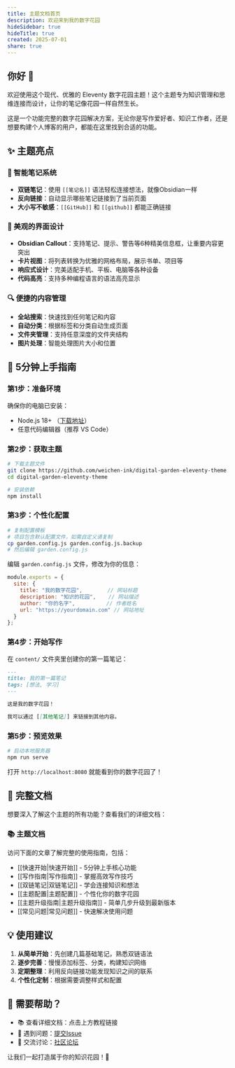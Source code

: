 ```yaml
---
title: 主题文档首页
description: 欢迎来到我的数字花园
hideSidebar: true
hideTitle: true
created: 2025-07-01
share: true
---
```

## 你好 👏

欢迎使用这个现代、优雅的 Eleventy 数字花园主题！这个主题专为知识管理和思维连接而设计，让你的笔记像花园一样自然生长。

这是一个功能完整的数字花园解决方案，无论你是写作爱好者、知识工作者，还是想要构建个人博客的用户，都能在这里找到合适的功能。

## ✨ 主题亮点

### 🧠 智能笔记系统
- **双链笔记**：使用 `[[笔记名]]` 语法轻松连接想法，就像Obsidian一样
- **反向链接**：自动显示哪些笔记链接到了当前页面
- **大小写不敏感**：`[[GitHub]]` 和 `[[github]]` 都能正确链接

### 🎨 美观的界面设计
- **Obsidian Callout**：支持笔记、提示、警告等6种精美信息框，让重要内容更突出
- **卡片视图**：将列表转换为优雅的网格布局，展示书单、项目等
- **响应式设计**：完美适配手机、平板、电脑等各种设备
- **代码高亮**：支持多种编程语言的语法高亮显示

### 🔍 便捷的内容管理
- **全站搜索**：快速找到任何笔记和内容
- **自动分类**：根据标签和分类自动生成页面
- **文件夹管理**：支持任意深度的文件夹结构
- **图片处理**：智能处理图片大小和位置

## 🚀 5分钟上手指南

### 第1步：准备环境
确保你的电脑已安装：
- Node.js 18+ （[下载地址](https://nodejs.org/)）
- 任意代码编辑器（推荐 VS Code）

### 第2步：获取主题
```bash
# 下载主题文件
git clone https://github.com/weichen-ink/digital-garden-eleventy-theme.git
cd digital-garden-eleventy-theme

# 安装依赖
npm install
```

### 第3步：个性化配置
```bash
# 复制配置模板
# 项目包含默认配置文件，如需自定义请复制
cp garden.config.js garden.config.js.backup
# 然后编辑 garden.config.js
```

编辑 `garden.config.js` 文件，修改为你的信息：
```javascript
module.exports = {
  site: {
    title: "我的数字花园",        // 网站标题
    description: "知识的花园",    // 网站描述
    author: "你的名字",          // 作者姓名
    url: "https://yourdomain.com" // 网站地址
  }
};
```

### 第4步：开始写作
在 `content/` 文件夹里创建你的第一篇笔记：

```markdown
---
title: 我的第一篇笔记
tags: [想法, 学习]
---

这是我的数字花园！

我可以通过 [[其他笔记]] 来链接到其他内容。
```

### 第5步：预览效果
```bash
# 启动本地服务器
npm run serve
```

打开 `http://localhost:8080` 就能看到你的数字花园了！

## 📖 完整文档

想要深入了解这个主题的所有功能？查看我们的详细文档：

### 📚 主题文档
访问下面的文章了解完整的使用指南，包括：

- [[快速开始|快速开始]] - 5分钟上手核心功能
- [[写作指南|写作指南]] - 掌握高效写作技巧  
- [[双链笔记|双链笔记]] - 学会连接知识和想法
- [[主题配置|主题配置]] - 个性化你的数字花园
- [[主题升级指南|主题升级指南]] - 简单几步升级到最新版本
- [[常见问题|常见问题]] - 快速解决使用问题

## 💡 使用建议

1. **从简单开始**：先创建几篇基础笔记，熟悉双链语法
2. **逐步完善**：慢慢添加标签、分类，构建知识网络
3. **定期整理**：利用反向链接功能发现知识之间的联系
4. **个性化定制**：根据需要调整样式和配置

## 🤝 需要帮助？

- 📚 查看详细文档：点击上方教程链接
- 🐛 遇到问题：[提交Issue](https://github.com/weichen-ink/digital-garden-eleventy-theme/issues)
- 💬 交流讨论：[社区论坛](https://github.com/weichen-ink/digital-garden-eleventy-theme/discussions)

让我们一起打造属于你的知识花园！🌱